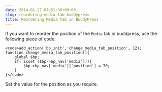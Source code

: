 ```yaml
---
date: 2014-01-27 07:51:30+00:00
slug: reordering-media-tab-buddypress
title: Reordering Media tab in BuddyPress
---
```


If you want to reorder the position of the `Media` tab in buddpress, use the following piece of code:


    
    <code>add_action('bp_init','change_media_tab_position', 12);
    function change_media_tab_position(){
        global $bp;
        if( isset ($bp->bp_nav['media'])){
            $bp->bp_nav['media']['position'] = 70;
        }
    }</code>



Set the value for the position as you require.
